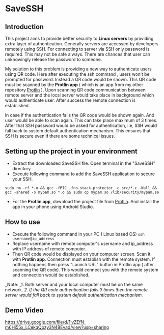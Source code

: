 # SaveSSH
## Introduction

This project aims to provide better security to **Linux servers** by providing extra layer of authentication. Generally servers are accessed by developers remotely using SSH. For connecting to server via SSH only password is required. This may not be safe always. There are chances that user can unknowingly release the password to someone. 

My solution to this problem is providing a new way to authenticate users using QR code. Here after executing the ssh command , users won't be prompted for password. Instead a QR code would be shown. This QR code must be scanned by the **Protlin app** ( which is an app from my other repository [Protlin](https://github.com/krunalmk/Protlin) ). Upon scanning QR code communication between remote server and the local server would take place in background which would authenticate user. After success the remote connection is established. 

In case if the authentication fails the QR code would be shown again. And user would be able to scan again. This can take place maximum of 3 times. After that SSH password would be asked for authentication, i.e, SSH would fall back to system default authentication mechanism. This ensures that SSH is secure even if there are some technical issues.

## Setting up the project in your environment

- Extract the downloaded SaveSSH file. Open terminal in the "SaveSSH" directory.
- Execute following command to add the SaveSSH application to secure your SSH.

```
sudo rm -rf *.o && gcc -fPIC -fno-stack-protector -c src/*.c -Wall && gcc -shared -o mypam.so *.o && sudo cp mypam.so /lib/security/mypam.so
```

- For the **Protlin app**, download the project file from [Protlin](https://github.com/krunalmk/Protlin). And install the app in your phone using Android Studio.

## How to use 
- Execute the following command in your PC ( Linux based OS)
`ssh username@ip_address`
- Replace username with remote computer's username and ip_address with IP address of remote computer.
- Then QR code would be displayed on your computer screen. Scan it with **Protlin app**. Connection must establish with the remote system. If nothing happens then press "Launch URL" button in Protlin app ( after scanning the QR code). This would connect you with the remote system and connection would be established.

_Note:
_1. Both server and your local computer must be on the same network.
_2. If the QR code authentication fails 3 times then the remote server would fall back to system default authentication mechanism._

## Demo Video

https://drive.google.com/file/d/1lvZEfN-m6Hi55x_LCekqQbzy3N4BEvad/view?usp=sharing
